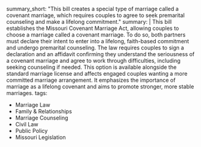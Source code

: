 summary_short: "This bill creates a special type of marriage called a covenant marriage, which requires couples to agree to seek premarital counseling and make a lifelong commitment."
summary: |
  This bill establishes the Missouri Covenant Marriage Act, allowing couples to choose a marriage called a covenant marriage. To do so, both partners must declare their intent to enter into a lifelong, faith-based commitment and undergo premarital counseling. The law requires couples to sign a declaration and an affidavit confirming they understand the seriousness of a covenant marriage and agree to work through difficulties, including seeking counseling if needed. This option is available alongside the standard marriage license and affects engaged couples wanting a more committed marriage arrangement. It emphasizes the importance of marriage as a lifelong covenant and aims to promote stronger, more stable marriages.
tags:
  - Marriage Law
  - Family & Relationships
  - Marriage Counseling
  - Civil Law
  - Public Policy
  - Missouri Legislation
